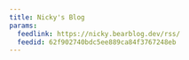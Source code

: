 ```yaml
---
title: Nicky's Blog
params:
  feedlink: https://nicky.bearblog.dev/rss/
  feedid: 62f902740bdc5ee889ca84f3767248eb
---
```

